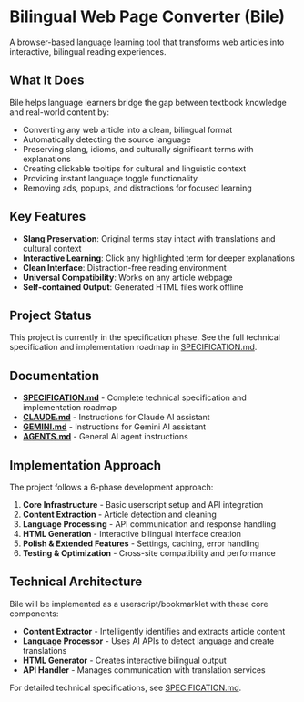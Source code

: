 # Bilingual Web Page Converter (Bile)

A browser-based language learning tool that transforms web articles into interactive, bilingual reading experiences.

## What It Does

Bile helps language learners bridge the gap between textbook knowledge and real-world content by:

- Converting any web article into a clean, bilingual format
- Automatically detecting the source language
- Preserving slang, idioms, and culturally significant terms with explanations
- Creating clickable tooltips for cultural and linguistic context
- Providing instant language toggle functionality
- Removing ads, popups, and distractions for focused learning

## Key Features

- **Slang Preservation**: Original terms stay intact with translations and cultural context
- **Interactive Learning**: Click any highlighted term for deeper explanations
- **Clean Interface**: Distraction-free reading environment
- **Universal Compatibility**: Works on any article webpage
- **Self-contained Output**: Generated HTML files work offline

## Project Status

This project is currently in the specification phase. See the full technical specification and implementation roadmap in [SPECIFICATION.md](SPECIFICATION.md).

## Documentation

- **[SPECIFICATION.md](SPECIFICATION.md)** - Complete technical specification and implementation roadmap
- **[CLAUDE.md](CLAUDE.md)** - Instructions for Claude AI assistant
- **[GEMINI.md](GEMINI.md)** - Instructions for Gemini AI assistant
- **[AGENTS.md](AGENTS.md)** - General AI agent instructions

## Implementation Approach

The project follows a 6-phase development approach:

1. **Core Infrastructure** - Basic userscript setup and API integration
2. **Content Extraction** - Article detection and cleaning
3. **Language Processing** - API communication and response handling
4. **HTML Generation** - Interactive bilingual interface creation
5. **Polish & Extended Features** - Settings, caching, error handling
6. **Testing & Optimization** - Cross-site compatibility and performance

## Technical Architecture

Bile will be implemented as a userscript/bookmarklet with these core components:

- **Content Extractor** - Intelligently identifies and extracts article content
- **Language Processor** - Uses AI APIs to detect language and create translations
- **HTML Generator** - Creates interactive bilingual output
- **API Handler** - Manages communication with translation services

For detailed technical specifications, see [SPECIFICATION.md](SPECIFICATION.md).